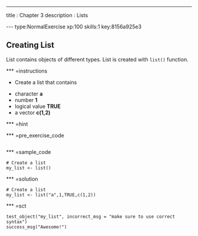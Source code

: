 ---
title       : Chapter 3
description : Lists

--- type:NormalExercise xp:100 skills:1 key:8156a925e3
## Creating List
List contains objects of different types. List is created with ` list() ` function.

*** =instructions
- Create a list that contains
* character **a**
* number **1**
* logical value **TRUE**
* a vector **c(1,2)**

*** =hint


*** =pre_exercise_code
```{r}

```

*** =sample_code
```{r}
# Create a list
my_list <- list()
```

*** =solution
```{r}
# Create a list
my_list <- list("a",1,TRUE,c(1,2))
```

*** =sct
```{r}
test_object("my_list", incorrect_msg = "make sure to use correct syntax")
success_msg("Awesome!")
```